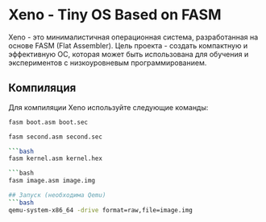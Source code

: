 # Xeno - Tiny OS Based on FASM

Xeno - это минималистичная операционная система, разработанная на основе FASM (Flat Assembler). Цель проекта - создать компактную и эффективную ОС, которая может быть использована для обучения и экспериментов с низкоуровневым программированием.

## Компиляция

Для компиляции Xeno используйте следующие команды:

```bash
fasm boot.asm boot.sec
```
```bash
fasm second.asm second.sec

```bash
fasm kernel.asm kernel.hex

```bash
fasm image.asm image.img

## Запуск (необходима Qemu)
```bash
qemu-system-x86_64 -drive format=raw,file=image.img
